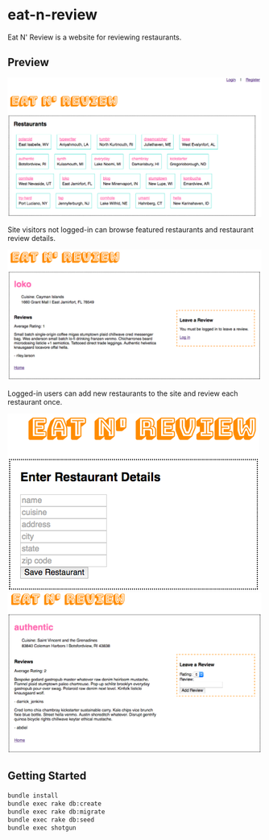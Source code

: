 # eat-n-review

Eat N' Review is a website for reviewing restaurants.

## Preview

![Screenshot of home page](/readme-images/home.png "Screenshot: Home page")

Site visitors not logged-in can browse featured restaurants and restaurant review details.

![Screenshot of restaurant details](/readme-images/restaurant.png "Screenshot: Restaurant details")

Logged-in users can add new restaurants to the site and review each restaurant once.

![Screenshot of adding a restaurant](/readme-images/add-restaurant.png "Screenshot: Add restaurant")
![Screenshot of adding a review](/readme-images/add-review.png "Screenshot: Add review")

## Getting Started

```
bundle install
bundle exec rake db:create
bundle exec rake db:migrate
bundle exec rake db:seed
bundle exec shotgun
```